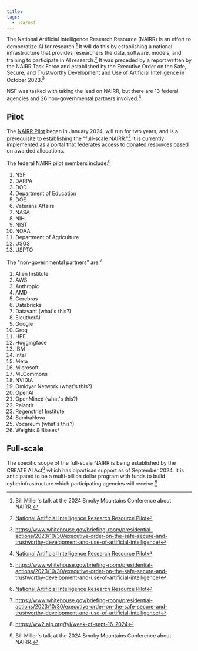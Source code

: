 ```yaml
---
title: 
tags:
  - usa/nsf
---
```

The National Artificial Intelligence Research Resource (NAIRR) is an effort to democratize AI for research.[^miller] It will do this by establishing a national infrastructure that provides researchers the data, software, models, and training to participate in AI research.[^nsf] It was preceded by a report written by the NAIRR Task Force and established by the Executive Order on the Safe, Secure, and Trustworthy Development and Use of Artificial Intelligence in October 2023.[^wh]

NSF was tasked with taking the lead on NAIRR, but there are 13 federal agencies and 26 non-governmental partners involved.[^nsf]

## Pilot

The [NAIRR Pilot](https://www.nairrpilot.org/) began in January 2024, will run for two years, and is a prerequisite to establishing the "full-scale NAIRR."[^wh] It is currently implemented as a portal that federates access to donated resources based on awarded allocations.

The federal NAIRR pilot members include:[^nsf]

1. NSF
2. DARPA
3. DOD
4. Department of Education
5. DOE
6. Veterans Affairs
7. NASA
8. NIH
9. NIST
10. NOAA
11. Department of Agriculture
12. USGS
13. USPTO

The "non-governmental partners" are:[^wh]

1. Allen Institute
2. AWS
3. Anthropic
4. AMD
5. Cerebras
6. Databricks
7. Datavant (what's this?)
8. EleutherAI
9. Google
10. Groq
11. HPE
12. Huggingface
13. IBM
14. Intel
15. Meta
16. Microsoft
17. MLCommons
18. NVIDIA
19. Omidyar Network (what's this?)
20. OpenAI
21. OpenMined (what's this?)
22. Palantir
23. Regenstrief Institute
24. SambaNova
25. Vocareum (what's this?)
26. Weights & Biases/

## Full-scale

The specific scope of the full-scale NAIRR is being established by the CREATE AI Act[^1] which has bipartisan support as of September 2024. It is anticipated to be a multi-billion dollar program with funds to build cyberinfrastructure which participating agencies will receive.[^miller]

[^nsf]: [National Artificial Intelligence Research Resource Pilot](https://new.nsf.gov/focus-areas/artificial-intelligence/nairr)
[^1]: https://ww2.aip.org/fyi/week-of-sept-16-2024
[^wh]: https://www.whitehouse.gov/briefing-room/presidential-actions/2023/10/30/executive-order-on-the-safe-secure-and-trustworthy-development-and-use-of-artificial-intelligence/
[^miller]: Bill Miller's talk at the 2024 Smoky Mountains Conference about NAIRR.